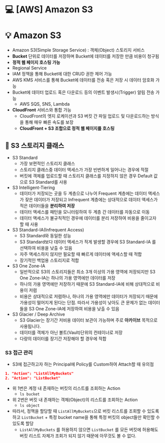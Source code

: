 💻 [AWS] Amazon S3
==================
# 💡 Amazon S3 

* Amazon S3(Simple Storage Service) : 객체(Object) 스토리지 서비스
* **Bucket** 단위로 데이터를 저장하며 Bucket에 데이터를 저장한 만큼 비용이 청구됨
* **정적 웹 페이지 호스팅 가능**
* Regional Service
* IAM 정책을 통해 Bucket에 대한 CRUD 권한 제어 가능
* AWS KMS 서비스를 통해 Bucket에 데이터를 전송 혹은 저장 시 데이터 암호화 가능 
* Bucket에 데이터 업로드 혹은 다운로드 등의 이벤트 발생시(Trigger) 알림 전송 가능
  * AWS SQS, SNS, Lambda
* **CloudFront** 서비스와 통합 가능
  * CloudFront의 엣지 로케이션과 S3 버킷 간 파일 업로드 및 다운로드하는 방식을 통해 매우 빠른 속도를 보장
  * **CloudFront + S3 조합으로 정적 웹 페이지를 호스팅**


## 📌 S3 스토리지 클래스

* S3 Standard
  * 가장 보편적인 스토리지 클래스
  * 스토리지 클래스중 데이터 액세스가 가장 빈번하게 일어나는 경우에 적절
  * 버킷에 객체를 업로드할 때 스토리지 클래스를 지정하지 않은 경우 Default 값으로 S3 Standard를 사용
* S3 Intelligent-Tiering
  * 데이터가 저장되는 곳을 두 계층으로 나누어 Frequent 계층에는 데이터 액세스가 잦은 데이터가 저장되고 Infrequent 계층에는 상대적으로 데이터 액세스가 적은 데이터들을 **분리하여 저장**
  * 데이터 액세스를 패턴을 모니터링하여 두 계층 간 데이터를 자동으로 이동
  * 데이터 액세스가 불규칙적인 경우에 데이터를 분리 저장하여 비용을 줄이고자 할 때 사용
* S3 Standard-IA(Infrequent Access)
  * S3 Standard와 동일한 성능
  * S3 Standard보다 데이터 액세스가 적게 발생할 경우에 S3 Standard-IA 를 선택하여 비용을 낮출 수 있음
  * 자주 액세스하지 않지만 필요할 때 빠르게 데이터에 액세스할 때 적합
  * 장기적인 백업용 스토리지로 적합
* S3 One Zone-IA
  * 일반적으로 S3의 스토리지들은 최소 3개 이상의 가용 영역에 저장되지만 S3 One Zone-IA는 하나의 가용 영역에만 데이터를 저장
  * 하나의 가용 영역에만 저장하기 때문에 S3 Standard-IA에 비해 상대적으로 비용이 저렴
  * 비용은 상대적으로 저렴하나, 하나의 가용 영역에만 데이터가 저장되기 때문에 가용성이 떨어지게 된다는 단점. 따라서 가용성이 낮아도 큰 문제가 없는 데이터들을 S3 One Zone-IA에 저장하여 비용을 낮출 수 있음
* S3 Glacier / Deep Archive
  * S3 Glacier는 장기간 저비용 데이터 보관이 가능하며 주로 **아카이브** 목적으로 사용됩니다.
  * 데이터를 객체가 아닌 볼트(Vault)단위의 컨테이너로 저장
  * 다량의 데이터를 장기간 저장해야 할 경우에 적합


### S3 접근 관리

* S3에 접근하고자 하는 Principal에 Policy를 Custom하여 Attach할 때 유의점
```json
1. "Action": "ListAllMyBuckets"
2. "Action": "ListBucket"
```
* 위 1번은 계정 내 존재하는 버킷의 리스트를 조회하는 Action
  * `ls bucket` 
* 위 2번은 버킷 내 존재하는 객체(Object)의 리스트를 조회하는 Action
  * `ls object` 
* 따라서, 정책을 할당할 때 `ListAllMyBuckets`으로 버킷 리스트를 조회할 수 있도록 하고 `ListBucket` + 특정 bucket name을 통해 특정 버킷의 object들만 확인할 수 있도록 할당
  * `ListAllMyBuckets` 를 허용하지 않으면 `ListBucket` 를 모든 버킷에 허용해도 버킷 리스트 자체가 조회가 되지 않기 때문에 아무것도 볼 수 없다.